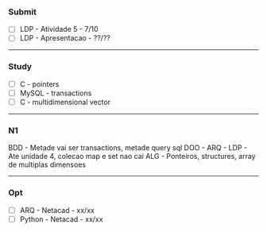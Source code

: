 ### Submit
- [ ] LDP - Atividade 5 - 7/10
- [ ] LDP - Apresentacao - ??/??
___
### Study
- [ ] C - pointers
- [ ] MySQL - transactions
- [ ] C - multidimensional vector
___
### N1
BDD - Metade vai ser transactions, metade query sql
DOO - 
ARQ -
LDP - Ate unidade 4, colecao map e set nao cai
ALG - Ponteiros, structures, array de multiplas dimensoes

___
### Opt
- [ ] ARQ - Netacad - xx/xx
- [ ] Python - Netacad - xx/xx
